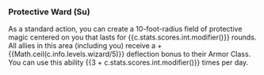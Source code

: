 ### **Protective Ward** (Su)

As a standard action, you can create a 10-foot-radius field of protective magic centered on you that lasts for {{c.stats.scores.int.modifier()}} rounds.
All allies in this area (including you) receive a +{{Math.ceil(c.info.levels.wizard/5)}} deflection bonus to their Armor Class.
You can use this ability {{3 + c.stats.scores.int.modifier()}} times per day.